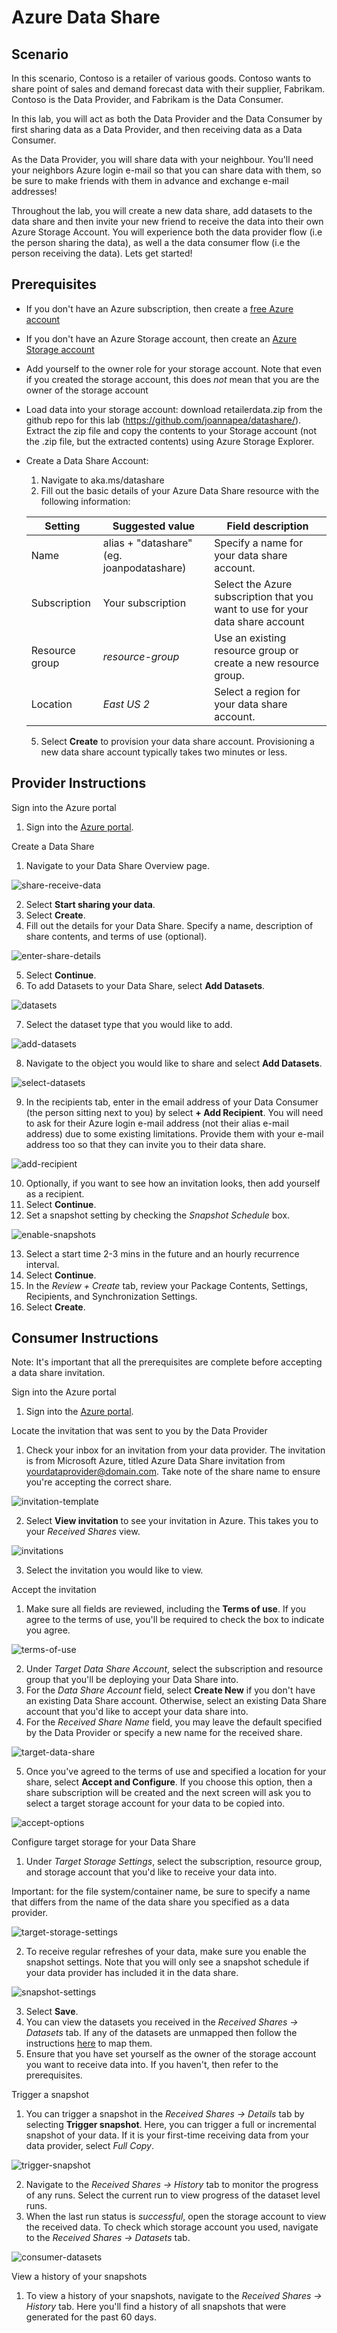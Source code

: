 # Azure Data Share

## Scenario

In this scenario, Contoso is a retailer of various goods. Contoso wants to share point of sales and demand forecast data with their supplier, Fabrikam. Contoso is the Data Provider, and Fabrikam is the Data Consumer. 

In this lab, you will act as both the Data Provider and the Data Consumer by first sharing data as a Data Provider, and then receiving data as a Data Consumer. 

As the Data Provider, you will share data with your neighbour. You'll need your neighbors Azure login e-mail so that you can share data with them, so be sure to make friends with them in advance and exchange e-mail addresses! 

Throughout the lab, you will create a new data share, add datasets to the data share and then invite your new friend to receive the data into their own Azure Storage Account. You will experience both the data provider flow (i.e the person sharing the data), as well a the data consumer flow (i.e the person receiving the data). Lets get started! 

## Prerequisites

* If you don't have an Azure subscription, then create a [free Azure account](https://azure.microsoft.com/en-us/free/)
* If you don't have an Azure Storage account, then create an [Azure Storage account](https://docs.microsoft.com/en-us/azure/storage/blobs/data-lake-storage-quickstart-create-account)
* Add yourself to the owner role for your storage account. Note that even if you created the storage account, this does *not* mean that you are the owner of the storage account
* Load data into your storage account: download retailerdata.zip from the github repo for this lab (https://github.com/joannapea/datashare/). Extract the zip file and copy the contents to your Storage account (not the .zip file, but the extracted contents) using Azure Storage Explorer. 
* Create a Data Share Account:  
    1. Navigate to aka.ms/datashare
    2. Fill out the basic details of your Azure Data Share resource with the following information:

    | **Setting**    | **Suggested value**                      | **Field description**                                                          |
    | -------------- | ---------------------------------------- | ------------------------------------------------------------------------------ |
    | Name           | alias + "datashare" (eg. joanpodatashare)| Specify a name for your data share account.                                    |
    | Subscription   | Your subscription                        | Select the Azure subscription that you want to use for your data share account |
    | Resource group | *resource-group*                         | Use an existing resource group or create a new resource group.                 |
    | Location       | *East US 2*                              | Select a region for your data share account.                                   |

    5. Select **Create** to provision your data share account. Provisioning a new data share account typically takes two minutes or less.

## Provider Instructions

Sign into the Azure portal

1. Sign into the [Azure portal](https://portal.azure.com/#home).

Create a Data Share

1. Navigate to your Data Share Overview page.

![share-receive-data](./images/share-receive-data.png "share-receive-data")

2. Select **Start sharing your data**.
3. Select **Create**.
4. Fill out the details for your Data Share. Specify a name, description of share contents, and terms of use (optional).

![enter-share-details](./images/enter-share-details.png "enter-share-details")

5. Select **Continue**.
6. To add Datasets to your Data Share, select **Add Datasets**.

![datasets](./images/datasets.png "datasets")

7. Select the dataset type that you would like to add.

![add-datasets](./images/add-datasets.png "add-datasets")

8. Navigate to the object you would like to share and select **Add Datasets**.

![select-datasets](./images/select-datasets.png "select-datasets")

9. In the recipients tab, enter in the email address of your Data Consumer (the person sitting next to you) by select **+ Add Recipient**. You will need to ask for their Azure login e-mail address (not their alias e-mail address) due to some existing limitations. Provide them with your e-mail address too so that they can invite you to their data share. 

![add-recipient](./images/add-recipient.png "add-recipient")

10. Optionally, if you want to see how an invitation looks, then add yourself as a recipient.
11. Select **Continue**.
12. Set a snapshot setting by checking the *Snapshot Schedule* box.

![enable-snapshots](./images/enable-snapshots.png "enable-snapshots")

13. Select a start time 2-3 mins in the future and an hourly recurrence interval.
14. Select **Continue**.
15. In the *Review + Create* tab, review your Package Contents, Settings, Recipients, and Synchronization Settings.
16. Select **Create**.

## Consumer Instructions

Note: It's important that all the prerequisites are complete before accepting a data share invitation.

Sign into the Azure portal

1. Sign into the [Azure portal](https://portal.azure.com/#home).

Locate the invitation that was sent to you by the Data Provider

1. Check your inbox for an invitation from your data provider. The invitation is from Microsoft Azure, titled Azure Data Share invitation from <yourdataprovider@domain.com>. Take note of the share name to ensure you're accepting the correct share.

![invitation-template](./images/invitation-temp.png "invitation-template")

2. Select **View invitation** to see your invitation in Azure. This takes you to your *Received Shares* view.

![invitations](./images/invitations.png "invitations")

3. Select the invitation you would like to view.

Accept the invitation

1. Make sure all fields are reviewed, including the **Terms of use**. If you agree to the terms of use, you'll be required to check the box to indicate you agree.

![terms-of-use](./images/terms-of-use.png "terms-of-use")

2. Under *Target Data Share Account*, select the subscription and resource group that you'll be deploying your Data Share into.
3. For the *Data Share Account* field, select **Create New** if you don't have an existing Data Share account. Otherwise, select an existing Data Share account that you'd like to accept your data share into.
4. For the *Received Share Name* field, you may leave the default specified by the Data Provider or specify a new name for the received share.

![target-data-share](./images/target-data-share.png "target-data-share")

5. Once you've agreed to the terms of use and specified a location for your share, select **Accept and Configure**. If you choose this option, then a share subscription will be created and the next screen will ask you to select a target storage account for your data to be copied into.

![accept-options](./images/accept-options.png "accept-options")

Configure target storage for your Data Share

1. Under *Target Storage Settings*, select the subscription, resource group, and storage account that you'd like to receive your data into.

Important: for the file system/container name, be sure to specify a name that differs from the name of the data share you specified as a data provider. 

![target-storage-settings](./images/target-storage-settings.png "target-storage-settings")

2. To receive regular refreshes of your data, make sure you enable the snapshot settings. Note that you will only see a snapshot schedule if your data provider has included it in the data share.

![snapshot-settings](./images/snapshot-settings.png "snapshot-settings")

3. Select **Save**.
4. You can view the datasets you received in the *Received Shares -> Datasets* tab. If any of the datasets are unmapped then follow the instructions [here](https://docs.microsoft.com/en-us/azure/data-share/how-to-configure-mapping) to map them.
5. Ensure that you have set yourself as the owner of the storage account you want to receive data into. If you haven't, then refer to the prerequisites.

Trigger a snapshot

1. You can trigger a snapshot in the *Received Shares -> Details* tab by selecting **Trigger snapshot**. Here, you can trigger a full or incremental snapshot of your data. If it is your first-time receiving data from your data provider, select *Full Copy*.

![trigger-snapshot](./images/trigger-snapshot.png "trigger-snapshot")

2. Navigate to the *Received Shares -> History* tab to monitor the progress of any runs. Select the current run to view progress of the dataset level runs.
3. When the last run status is *successful*, open the storage account to view the received data. To check which storage account you used, navigate to the *Received Shares -> Datasets* tab.

![consumer-datasets](./images/consumer-datasets.png "consumer-datasets")

View a history of your snapshots

1. To view a history of your snapshots, navigate to the *Received Shares -> History* tab. Here you'll find a history of all snapshots that were generated for the past 60 days.
